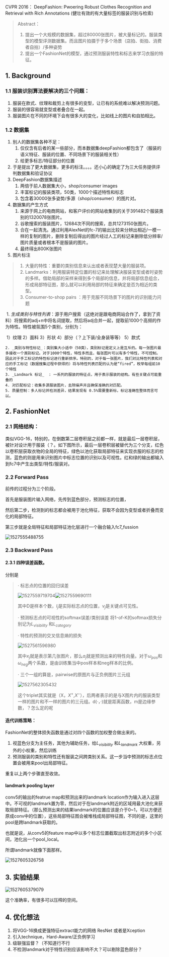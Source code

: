 CVPR 2016： DeepFashion: Pwoering Robust Clothes Recognition and Retrieval with Rich Annotations (健壮有效的有大量标签的服装识别与检索)

> Abstract：
>
> 1. 提出一个大规模的数据集，超过80000张图片，被大量标记的。服装类型的模型评测数据集。而且图片拍摄于于多个场景（店拍、街拍、消费者自拍）/多种姿势
> 2. 提出一个FashionNet的模型，通过预测服装特性和标志来学习衣服的特征。

## 1. Background

### 1.1 服装识别算法要解决的三个问题：

1. 服装在款式、纹理和裁剪上有很多的变型，让已有的系统难以解决预测问题。
2. 服装的很容易就变型或者叠合在一起。
3. 服装图片在不同的环境下会有很多大的变化，比如线上的图片和自拍相比。

### 1.2 数据集

1. 别人的数据集各种不足：
   1. 仅仅含有后者的某一些部分，而本数据集deepFashion都包含了（服装的语义特征、服装的位置、不同场景下的服装相关性）
   2. 给更多标志/特征部分的位置
2. 于是提出了更大数据集，更多的标注。。。。还小心的确定了为三大任务提供评判数据集和验证协议
3. DeepFashion数据集描述
   1. 两倍于前人数据集大小，shop/consumer images
   2. 丰富标记的服装类项，50类，1000个描述特性和标志
   3. 包含着30000张多姿势/多源（shop/consumer）的图片对。
4. 数据集的产生方式
   1. 来源于网上的电商网站，和客户评价的网站收集到的关于391482个服装类别的1320078张图片。
   2. 谷歌搜索的服装图片，12684次不同的搜索，总共1273150张图片。
   3. 合在一起清洗。通过利用AlexNet的fc-7的输出比较来分辨出相近/一模一样的复制的图片，删除复制后得出的图片经过人工的标记来删除低分辨率/图片质量或者根本不是服装的图片。
   4. 最终得出800K张图片
5. 图片标注

> 1. 大量的特性：重要的类别信息来认出或者表现楚大量的服装项。
> 2. Landmarks：利用服装特定位置的标记来处理解决服装变型或者时姿势的多样。借助局部的采样来得到多个局部的信息，并将局部信息组合，形成局部特征图，那么就可以利用局部的特征来确定是否为相近的类型。
> 3. Consumer-to-shop pairs ：用于克服不同场景下的图片的识别能力问题

​	1. _生成类别与特性列表_：源于用户搜索（这绝对是跟电商网站合作了，拿到了资料）将搜索的adj+n中将名词提取，然后将adj合并一起，提取前1000个高频的作为特性。特性被氛围5个类别，分别为：

​		1）纹理	2）面料	3）形状 4）部分（？上下装/全身装等等） 5）款式

 	2. _类别与特性标记_：类别集大小适中（50类），类别标记是定义上是互斥的。每一张图片最多接收一个类别标记。对于1000个特性，特性多而且，每张图片可以有多个特性，不可控制。因此对于手工标记的特性标记进行重新排序。特别的，对于每一张图片，我们对比特性列表和对应的手工标记（数据搜集过程中获得的）将与特性列表匹配的认为是“fired”，枚举每组前10个特性
	3. _Landmark 标记_  : 一系列的服装的特征点，用于表示服装的结构。有些关键点可能重叠的
	4. 对匹配标记：收集多源服装图片，去除噪声并且确保准确的对匹配。
	5. 质量控制：多人标记并检测差异，结果发现有 0.5%需要重新标，标记准确性整体而言可以。



##  2. FashionNet

### 2.1 网络结构：

类似VGG-16，特别的，在倒数第二层卷积层之前都一样，就是最后一层卷积层，被针对设计用于服装（？。如下图所示，最后一层卷积层被替代为三个分支，红色以卷积层获取衣物的全局的特征，绿色以池化获取局部特征来实现衣服的标志的检测，蓝色的则是用来识别图片中标志位置的识别以及可视性。红和绿的输出都输入到fc7中产生出类型/特性/服装对。

### 2.2 Forward Pass

前传的过程分为三个阶段。

首先是服装图片输入网络，先传到蓝色部分，预测标志的位置，

然后第二步，检测到的标志都会被用于池化特征，获取不会因为变型或者折叠而变化的局部特征。

第三步就是全局特征和局部特征池化层进行一个融合输入fc7_fussion

![1527555488755](assets\1527555488755.png)

### 2.3 Backward Pass

#### 2.3.1 四种误差函数。

分别是

> ·   标志点的位置的回归误差
>
> ![1527559719704](assets\1527559719704.png)![1527559690111](assets\1527559690111.png)
>
> 其中D是样本个数，$l_j$是实际标志点的位置，$v_j$是关键点可见性。
>
> ·   预测标志点的可视性的softmax误差/类别误差     将1-of-K的softmax损失分别记为$L_{visibility}$ 和$L_{category}$ 
>
> ·   特性的预测的交叉信息熵的损失
>
> ![1527561596980](assets\1527561596980.png)
>
> 其中$x_j$就是表示第几张图片，那么$a_j$就是预测出来的特性向量。对于$\omega_{pos}$和$\omega_{neg}$两个系数，是由训练集当中pos样本和neg样本的比例。
>
> ·   三个一组的算是，pairwise的原图片与正负例图片三元组
>
> ![1527562305432](assets\1527562305432.png)
>
> 这个triplet其实就是（X，$X^+$,$X^-$），后两者表示的是与X图片内的服装类型一样的图片和不一样的图片的三元组。d(·，·)就是距离函数，m是边缘参数，？怎么定的呢

#### 迭代训练策略：

FashionNet的整体损失函数是通过对四个函数的加权整合做出来的。

1. 视蓝色分支为主任务，其他为辅助任务，给$L_{visibility}$ 和$L_{landmark}$ 大权重，另外的小权重，然后训练
2. 预测服装的类别和特性还有服装之间跨类别关系。这一步当中预测的标志点位置会被用来pool出局部特征。

重复以上两个步骤直至收敛。

#### landmark pooling layer

conv5的输出的featrue map和预测出来的landmark location作为输入进入这层中。不可视的landmark置为零，然后对于在landmark附近的区域用最大池化来获取局部特征。（那么预测出来的结果landmark的位置应该是介于0~1，可以方便还原成conv中的位置），这些局部特征图会被堆栈成局部特征图，不同的是，这里的pool是跨landmark获取的。

也就是说，从conv5的feature map中以多个标志位置截取出标志附近的多个小区间，池化出一个pool_local。

所谓landmark就像下面那样。

![1527605326758](assets\1527605326758.png)



## 3. 实验结果

![1527605379079](assets\1527605379079.png)

这个准确率，有很多可以压榨的空间。



## 4. 优化想法

1. 将VGG-16换成更强特征extract能力的网络 ResNet 或者是Xception
2. 引入technique，Hard-Aware/正负例学习
3. 级联强监督？（不知道行不行
4. 不检测landmark对于特性识别应该影响不大？可以剔除蓝色部分？
